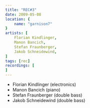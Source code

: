 ```yaml
---
title: "REC#3"
date: 2009-05-08
location: {
    name: "garnison7"
}
artists: [
    Florian Kindlinger,
    Manon Bancich,
    Stefan Fraunberger,
    Jakob Schneidewind,
]
tags: [rec]
recordings: [
]
---
```

- Florian Kindlinger (electronics)
- Manon Bancich (piano)
- Stefan Fraunberger (double bass)
- Jakob Schneidewind (double bass)

